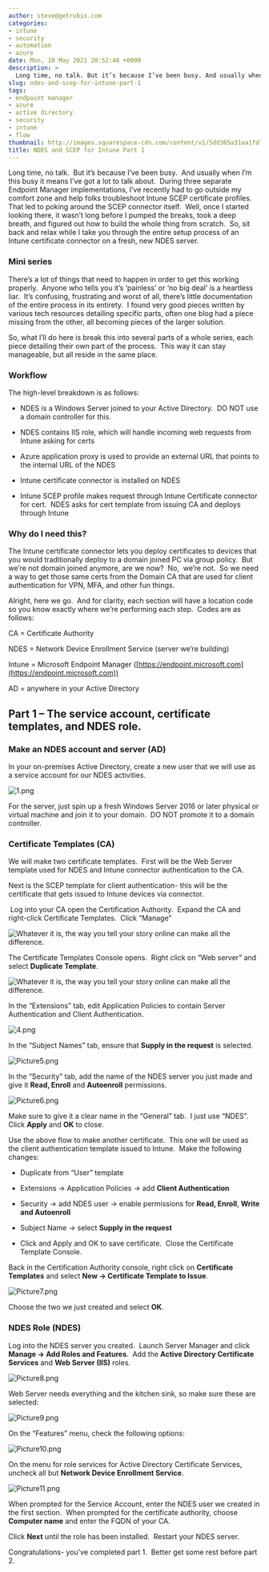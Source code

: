 ```yaml
---
author: steve@getrubix.com
categories:
- intune
- security
- automation
- azure
date: Mon, 10 May 2021 20:52:48 +0000
description: >
  Long time, no talk. But it’s because I’ve been busy. And usually when I’m this busy it means I’ve got a lot to talk about. During three separate Endpoint Manager implementations, I’ve recently had to go outside my comfort zone and help folks troubleshoot Intune SCEP certificate profiles.
slug: ndes-and-scep-for-intune-part-1
tags:
- endpoint manager
- azure
- active directory
- security
- intune
- flow
thumbnail: http://images.squarespace-cdn.com/content/v1/5dd365a31aa1fd743bc30b8e/1620679959162-8J1G0TONK51CF9H54A1W/unsplash-image-M5tzZtFCOfs.jpg
title: NDES and SCEP for Intune Part 1
---
```


Long time, no talk.  But it’s because I’ve been busy.  And usually when I’m this busy it means I’ve got a lot to talk about.  During three separate Endpoint Manager implementations, I’ve recently had to go outside my comfort zone and help folks troubleshoot Intune SCEP certificate profiles.  That led to poking around the SCEP connector itself.  Well, once I started looking there, it wasn’t long before I pumped the breaks, took a deep breath, and figured out how to build the whole thing from scratch.  So, sit back and relax while I take you through the entire setup process of an Intune certificate connector on a fresh, new NDES server.

### **Mini series**

There’s a lot of things that need to happen in order to get this working properly.  Anyone who tells you it’s ‘painless’ or ‘no big deal’ is a heartless liar.  It’s confusing, frustrating and worst of all, there’s little documentation of the entire process in its entirety.  I found very good pieces written by various tech resources detailing specific parts, often one blog had a piece missing from the other, all becoming pieces of the larger solution.

So, what I’ll do here is break this into several parts of a whole series, each piece detailing their own part of the process.  This way it can stay manageable, but all reside in the same place.

### **Workflow**

The high-level breakdown is as follows:

-   NDES is a Windows Server joined to your Active Directory.  DO NOT use a domain controller for this.
    
-   NDES contains IIS role, which will handle incoming web requests from Intune asking for certs
    
-   Azure application proxy is used to provide an external URL that points to the internal URL of the NDES
    
-   Intune certificate connector is installed on NDES
    
-   Intune SCEP profile makes request through Intune Certificate connector for cert.  NDES asks for cert template from issuing CA and deploys through Intune
    

### **Why do I need this?**

The Intune certificate connector lets you deploy certificates to devices that you would traditionally deploy to a domain joined PC via group policy.  But we’re not domain joined anymore, are we now?  No,  we’re not.  So we need a way to get those same certs from the Domain CA that are used for client authentication for VPN, MFA, and other fun things.

Alright, here we go.  And for clarity, each section will have a location code so you know exactly where we’re performing each step.  Codes are as follows:

CA = Certificate Authority

NDES = Network Device Enrollment Service (server we’re building)

Intune = Microsoft Endpoint Manager ([https://endpoint.microsoft.com](https://endpoint.microsoft.com))

AD = anywhere in your Active Directory 

**Part 1 – The service account, certificate templates, and NDES role.**
-----------------------------------------------------------------------

### **Make an NDES account and server (AD)**

In your on-premises Active Directory, create a new user that we will use as a service account for our NDES activities. 

![1.png](https://getrubixsitecms.blob.core.windows.net/public-assets/content/v1/5dd365a31aa1fd743bc30b8e/1620679404895-51WR7LL9HJ3INX3UMCKC/1.png)

For the server, just spin up a fresh Windows Server 2016 or later physical or virtual machine and join it to your domain.  DO NOT promote it to a domain controller.

### **Certificate Templates (CA)**

We will make two certificate templates.  First will be the Web Server template used for NDES and Intune connector authentication to the CA.

Next is the SCEP template for client authentication- this will be the certificate that gets issued to Intune devices via connector.

 Log into your CA open the Certification Authority.  Expand the CA and right-click Certificate Templates.  Click “Manage”

![Whatever it is, the way you tell your story online can make all the difference.](https://getrubixsitecms.blob.core.windows.net/public-assets/content/v1/5dd365a31aa1fd743bc30b8e/1620679578521-PVSR27LPCQF6BDAZI2JK/2.png)

The Certificate Templates Console opens.  Right click on “Web server” and select **Duplicate Template**. 

![Whatever it is, the way you tell your story online can make all the difference.](https://getrubixsitecms.blob.core.windows.net/public-assets/content/v1/5dd365a31aa1fd743bc30b8e/1620679599831-FYOAFIGZTDFTG69UNKM6/3.png)

In the “Extensions” tab, edit Application Policies to contain Server Authentication and Client Authentication.

![4.png](https://getrubixsitecms.blob.core.windows.net/public-assets/content/v1/5dd365a31aa1fd743bc30b8e/1620679644650-E9LVHMA1CU2ZZXRGY941/4.png)

In the “Subject Names” tab, ensure that **Supply in the request** is selected.

![Picture5.png](https://getrubixsitecms.blob.core.windows.net/public-assets/content/v1/5dd365a31aa1fd743bc30b8e/1620679665286-TB5ZEBZ91C7O3TDDKD1I/Picture5.png)

In the “Security” tab, add the name of the NDES server you just made and give it **Read, Enroll** and **Autoenroll** permissions.

![Picture6.png](https://getrubixsitecms.blob.core.windows.net/public-assets/content/v1/5dd365a31aa1fd743bc30b8e/1620679731146-4V15VCR5O0415LRUF280/Picture6.png)

Make sure to give it a clear name in the “General” tab.  I just use “NDES”.  Click **Apply** and **OK** to close.

Use the above flow to make another certificate.  This one will be used as the client authentication template issued to Intune.  Make the following changes:

-   Duplicate from “User” template
    
-   Extensions -> Application Policies -> add **Client Authentication**
    
-   Security -> add NDES user -> enable permissions for **Read, Enroll**, **Write and Autoenroll**
    
-   Subject Name -> select **Supply in the request**
    
-   Click and Apply and OK to save certificate.  Close the Certificate Template Console.
    

Back in the Certification Authority console, right click on **Certificate Templates** and select **New -> Certificate Template to Issue**.

![Picture7.png](https://getrubixsitecms.blob.core.windows.net/public-assets/content/v1/5dd365a31aa1fd743bc30b8e/1620679757930-N6I4J7017EXQ6C4M44G0/Picture7.png)

Choose the two we just created and select **OK**.

### **NDES Role (NDES)**

Log into the NDES server you created.  Launch Server Manager and click **Manage -> Add Roles and Features**.  Add the **Active Directory Certificate Services** and **Web Server (IIS)** roles. 

![Picture8.png](https://getrubixsitecms.blob.core.windows.net/public-assets/content/v1/5dd365a31aa1fd743bc30b8e/1620679812712-IU1UD3FUFK5XYE1ZXDZH/Picture8.png)

Web Server needs everything and the kitchen sink, so make sure these are selected:

![Picture9.png](https://getrubixsitecms.blob.core.windows.net/public-assets/content/v1/5dd365a31aa1fd743bc30b8e/1620679841919-G4JAM8L0MVH7EMDZRRI8/Picture9.png)

On the “Features” menu, check the following options:

![Picture10.png](https://getrubixsitecms.blob.core.windows.net/public-assets/content/v1/5dd365a31aa1fd743bc30b8e/1620679867119-MKM39ZH8I890033RXVB0/Picture10.png)

On the menu for role services for Active Directory Certificate Services, uncheck all but **Network Device Enrollment Service**.

![Picture11.png](https://getrubixsitecms.blob.core.windows.net/public-assets/content/v1/5dd365a31aa1fd743bc30b8e/1620679891567-4CM2KRGHQ2DDYQX1U4XO/Picture11.png)

When prompted for the Service Account, enter the NDES user we created in the first section.  When prompted for the certificate authority, choose **Computer name** and enter the FQDN of your CA.

Click **Next** until the role has been installed.  Restart your NDES server.

Congratulations- you’ve completed part 1.  Better get some rest before part 2.